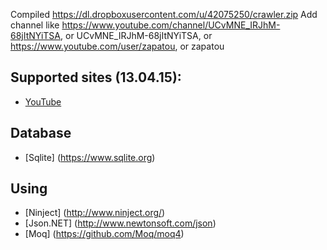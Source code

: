 ﻿Compiled https://dl.dropboxusercontent.com/u/42075250/crawler.zip
Add channel like https://www.youtube.com/channel/UCvMNE_IRJhM-68jItNYiTSA, or UCvMNE_IRJhM-68jItNYiTSA, or https://www.youtube.com/user/zapatou, or zapatou

Supported sites (13.04.15):
-------------

* [YouTube](https://www.youtube.com/)

Database
-----------

* [Sqlite] (https://www.sqlite.org)

Using
--------
* [Ninject] (http://www.ninject.org/)
* [Json.NET] (http://www.newtonsoft.com/json)
* [Moq] (https://github.com/Moq/moq4)